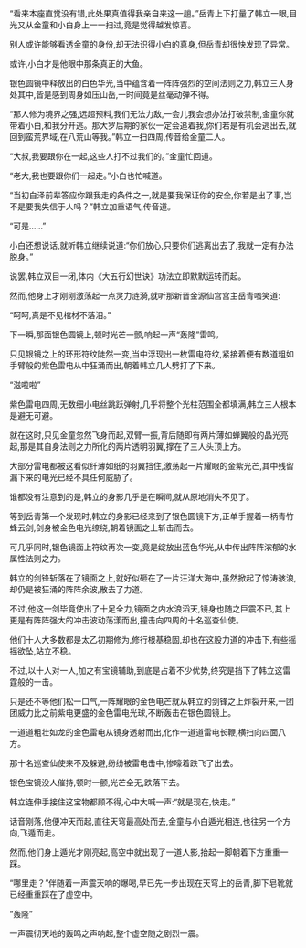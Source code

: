 
“看来本座直觉没有错,此处果真值得我亲自来这一趟。”岳青上下打量了韩立一眼,目光又从金童和小白身上一一扫过,竟是觉得越发惊喜。

别人或许能够看透金童的身份,却无法识得小白的真身,但岳青却很快发现了异常。

或许,小白才是他眼中那条真正的大鱼。

银色圆镜中释放出的白色华光,当中蕴含着一阵阵强烈的空间法则之力,韩立三人身处其中,皆是感到周身如压山岳,一时间竟是丝毫动弹不得。

“那人修为境界之强,远超预料,我们无法力敌,一会儿我会想办法打破禁制,金童你就带着小白,和我分开逃。那大罗后期的家伙一定会追着我,你们若是有机会逃出去,就回到蛮荒界域,在八荒山等我。”韩立一扫四周,传音给金童二人。

“大叔,我要跟你在一起,这些人打不过我们的。”金童忙回道。

“老大,我也要跟你们一起走。”小白也忙喊道。

“当初白泽前辈答应你跟我走的条件之一,就是要我保证你的安全,你若是出了事,岂不是要我失信于人吗？”韩立加重语气,传音道。

“可是……”

小白还想说话,就听韩立继续说道:“你们放心,只要你们逃离出去了,我就一定有办法脱身。”

说罢,韩立双目一闭,体内《大五行幻世诀》功法立即默默运转而起。

然而,他身上才刚刚激荡起一点灵力涟漪,就听那新晋金源仙宫宫主岳青嗤笑道:

“呵呵,真是不见棺材不落泪。”

下一瞬,那面银色圆镜上,顿时光芒一颤,响起一声“轰隆”雷鸣。

只见银镜之上的环形符纹陡然一变,当中浮现出一枚雷电符纹,紧接着便有数道粗如手臂般的紫色雷电从中狂涌而出,朝着韩立几人劈打了下来。

“滋啦啦”

紫色雷电四周,无数细小电丝跳跃弹射,几乎将整个光柱范围全都填满,韩立三人根本是避无可避。

就在这时,只见金童忽然飞身而起,双臂一振,背后随即有两片薄如蝉翼般的晶光亮起,那是其自身法则之力所化的两片透明羽翼,撑在了三人头顶上方。

大部分雷电都被这看似纤薄如纸的羽翼挡住,激荡起一片耀眼的金紫光芒,其中残留漏下来的电光已经不具任何威胁了。

谁都没有注意到的是,韩立的身影几乎是在瞬间,就从原地消失不见了。

等到岳青第一个发现时,韩立的身影已经来到了银色圆镜下方,正单手握着一柄青竹蜂云剑,剑身被金色电光缭绕,朝着镜面之上斩击而去。

可几乎同时,银色镜面上符纹再次一变,竟是绽放出蓝色华光,从中传出阵阵浓郁的水属性法则之力。

韩立的剑锋斩落在了镜面之上,就好似砸在了一片汪洋大海中,虽然掀起了惊涛骇浪,却仍是被狂涌的阵阵余波,散去了力道。

不过,他这一剑毕竟使出了十足全力,镜面之内水浪滔天,镜身也随之巨震不已,其上更是有阵阵强大的冲击波动荡漾而出,撞击向四周的十名巡查仙使。

他们十人大多数都是太乙初期修为,修行根基稳固,却也在这股力道的冲击下,有些摇摇欲坠,站立不稳。

不过,以十人对一人,加之有宝镜辅助,到底是占着不少优势,终究是挡下了韩立这雷霆般的一击。

只是还不等他们松一口气,一阵耀眼的金色电芒就从韩立的剑锋之上炸裂开来,一团团威力比之前紫电更盛的金色雷电光球,不断轰击在银色圆镜上。

一道道粗壮如龙的金色雷电从镜身透射而出,化作一道道雷电长鞭,横扫向四面八方。

那十名巡查仙使来不及躲避,纷纷被雷电击中,惨嚎着跌飞了出去。

银色宝镜没人催持,顿时一颤,光芒全无,跌落下去。

韩立连伸手接住这宝物都顾不得,心中大喊一声:“就是现在,快走。”

话音刚落,他便冲天而起,直往天穹最高处而去,金童与小白遁光相连,也往另一个方向,飞遁而走。

然而,他们身上遁光才刚亮起,高空中就出现了一道人影,抬起一脚朝着下方重重一踩。

“哪里走？”伴随着一声震天响的爆喝,早已先一步出现在天穹上的岳青,脚下皂靴就已经重重踩在了虚空中。

“轰隆”

一声震彻天地的轰鸣之声响起,整个虚空随之剧烈一震。